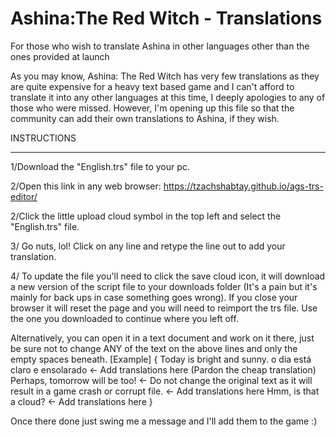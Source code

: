 # Ashina:The Red Witch - Translations
For those who wish to translate Ashina in other languages other than the ones provided at launch

As you may know, Ashina: The Red Witch has very few translations as they are quite expensive for a heavy text based game and I can't afford to translate it into any other languages at this time, I deeply apologies to any of those who were missed. However, I'm opening up this file so that the community can add their own translations to Ashina, if they wish.

INSTRUCTIONS
____________

1/Download the "English.trs" file to your pc. 

2/Open this link in any web browser: https://tzachshabtay.github.io/ags-trs-editor/ 

2/Click the little upload cloud symbol in the top left and select the "English.trs" file.

3/ Go nuts, lol! Click on any line and retype the line out to add your translation. 

4/ To update the file you'll need to click the save cloud icon, it will download a new version of the script file to your downloads folder (It's a pain but it's mainly for back ups in case something goes wrong). If you close your browser it will reset the page and you will need to reimport the trs file. Use the one you downloaded to continue where you left off. 

Alternatively, you can open it in a text document and work on it there, just be sure not to change ANY of the text on the above lines and only the empty spaces beneath.
[Example]
{
  Today is bright and sunny.
  o dia está claro e ensolarado   <- Add translations here (Pardon the cheap translation)
  Perhaps, tomorrow will be too!  <- Do not change the original text as it will result in a game crash or corrupt file. 
                                  <- Add translations here
  Hmm, is that a cloud?
                                  <- Add translations here
}

Once there done just swing me a message and I'll add them to the game :) 
